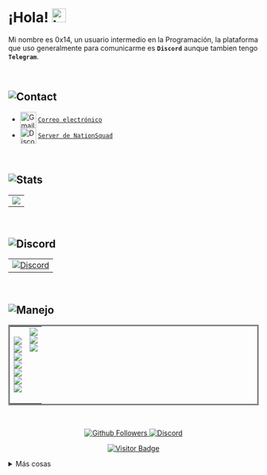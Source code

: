 # ¡Hola! <img src="https://user-images.githubusercontent.com/1303154/88677602-1635ba80-d120-11ea-84d8-d263ba5fc3c0.gif" width="28px" alt="hi">

Mi nombre es 0x14, un usuario intermedio en la Programación, la plataforma que uso generalmente para comunicarme es **`Discord`** aunque tambien tengo **`Telegram`**.

<br />

## ![Contact](https://img.shields.io/badge/-Contáctame-000?style=for-the-badge&labelColor=black&logo=github&logoColor=61DBF)

   - <img src="https://simpleicons.org/icons/gmail.svg" alt="Gmail" width="32" align="center">  [`Correo electrónico`](mailto:0x14sec@gmail.com)
   - <img src="https://simpleicons.org/icons/discord.svg" alt="Discord" width="32" align="center">  [`Server de NationSquad`](https://discord.gg/vFwbwTd8gk)

<br />

## ![Stats](https://img.shields.io/badge/-Stats-000?style=for-the-badge&labelColor=black&logo=github&logoColor=61DBF)

<table>
  <tr>
     <td align="center" style="padding=0;">
        <img align="center" style="padding=0;" src="https://github-readme-stats.vercel.app/api/top-langs/?username=0x14ces&layout=compact&theme=onedark&langs_count=4">
     </td>
  </tr>
</table>

<br />

## ![Discord](https://img.shields.io/badge/-Discord-000?style=for-the-badge&labelColor=black&logo=discord&logoColor=61DBF)

<table>
   <tr>
      <td align="center" style="padding=0;">
         <a href="https://discord.gg/vFwbwTd8gk"><img src="https://discord.com/api/guilds/790723230801199104/embed.png?style=banner3" alt="Discord" /></a>
      </td>
   </tr>
</table>

<br />

## ![Manejo](https://img.shields.io/badge/-Lo%20que%20manejo-000?style=for-the-badge&labelColor=black&logo=c&logoColor=61DBF)

<table bordercolor="transparent">
   <tr>
      <td style="padding=0;width=50%;">
      <a href="https://vscodium.com/"><img src="https://img.shields.io/badge/-VSCodium-2769c4?style=for-the-badge&labelColor=black&logo=visual-studio&logoColor=61DBF"></a>
      <br/>
      <a href="https://nodejs.org/"><img src="https://img.shields.io/badge/-Node.JS-22733b?style=for-the-badge&labelColor=black&logo=node.js&logoColor=61DBF"></a>
      <br />
      <a href="https://reactjs.org/"><img src="https://img.shields.io/badge/-React-61DBFB?style=for-the-badge&labelColor=black&logo=react&logoColor=61DBF"></a>
      <br />
      <a href="https://www.python.org/"><img src="https://img.shields.io/badge/-Python-245f7d?style=for-the-badge&labelColor=black&logo=python&logoColor=61DBF"></a>
      <br />
      <a href="https://html5.org/"><img src="https://img.shields.io/badge/-HTML5-cc770e?style=for-the-badge&labelColor=black&logo=html5&logoColor=61DBF"></a>
      <br />
      <a href="http://css3.com/"><img src="https://img.shields.io/badge/-CSS3-2965f1?style=for-the-badge&labelColor=black&logo=css3&logoColor=61DBF"></a>
      <br />
      <a href="https://developer.mozilla.org/es/docs/Web/JavaScript"><img src="https://img.shields.io/badge/-Javascript-ffff00?style=for-the-badge&labelColor=black&logo=javascript&logoColor=61DBF"></a>
      </td>
      <td style="padding=0;width=50%;pading-bottom=10px;">
      <a href="https://www.mongodb.com"><img src="https://img.shields.io/badge/-MongoDB-27c446?style=for-the-badge&labelColor=black&logo=mongodb&logoColor=61DBF"></a>
      <br />
      <a href="https://www.sqlite.org/"><img src="https://img.shields.io/badge/-Sqlite-747574?style=for-the-badge&labelColor=black&logo=sqlite&logoColor=61DBF"></a>
      <br />
      <a href="https://www.mysql.com/"><img src="https://img.shields.io/badge/-MySql-2c9494?style=for-the-badge&labelColor=black&logo=mysql&logoColor=61DBF"></a>
      <br /><br /><br /><br /><br /><br />
      </td>
   </tr>
</table>

<br />

<p align="center">
  <a href="https://github.com/0x14ces">
    <img alt="Github Followers" src="https://img.shields.io/github/followers/0x14ces?logo=github&style=for-the-badge" />
  </a>
  <a href="https://discord.gg/vFwbwTd8gk">
    <img alt="Discord" src="https://img.shields.io/discord/790723230801199104?logo=Discord&style=for-the-badge" />
  </a>   
   <p align="center">
    <a href="https://github.com/0x14ces">
    <img alt="Visitor Badge" src="https://visitor-badge.laobi.icu/badge?page_id=0x14ces.0x14ces" />
  </a>
   </p>
</p>

<details>
<summary>
Más cosas
</summary>

<br />

## ![GStats](https://img.shields.io/badge/-Github%20Stats-000?style=for-the-badge&labelColor=black&logo=github&logoColor=61DBF)

<table>
  <tr>
    <td align="center" style="padding=0;">
      <img align="center" style="padding=0;" src="https://github-readme-stats.vercel.app/api/?username=0x14ces&show_icons=true&title_color=4F8CC9&text_color=9f9f9f&theme=react&hide_border=true&hide_title=true&count_private=true" />
    </td>
  </tr>
</table>

<br />

## ![Social](https://img.shields.io/badge/-Social-000?style=for-the-badge&labelColor=black&logo=youtube&logoColor=61DBF)

[![Twitter Badge](https://img.shields.io/badge/-@_0x14_-1ca0f1?style=flat&labelColor=1ca0f1&logo=twitter&logoColor=white&link=https://twitter.com/_0x14)](https://twitter.com/_0x14) [![Youtube Badge](https://img.shields.io/badge/-0x14-e74c3c?style=flat&labelColor=e74c3c&logo=youtube&logoColor=white)](https://youtube.com/coderone) [![Telegram Badge](https://img.shields.io/badge/-@ces0x14-27A7E5?style=flat&labelColor=27A7E5&logo=telegram&logoColor=white)](https://t.me/ces0x14) [![Mail Badge](https://img.shields.io/badge/-@0x14ces-e84393?style=flat&labelColor=e84393&logo=instagram&logoColor=white)](https://instagram.com/0x14ces) [![Mail Badge](https://img.shields.io/badge/-0x14sec-c0392b?style=flat&labelColor=c0392b&logo=gmail&logoColor=white)](mailto:0x14sec@gmail.com) [![Glitch Badge](https://img.shields.io/badge/-0x14-FF7698?style=flat&labelColor=FF7698&logo=glitch&logoColor=white)](https://glitch.com/@0x14) ![Discord Badge](https://img.shields.io/badge/-0x14%236898-7289DA?style=flat&labelColor=7289DA&logo=discord&logoColor=white)

</details>
